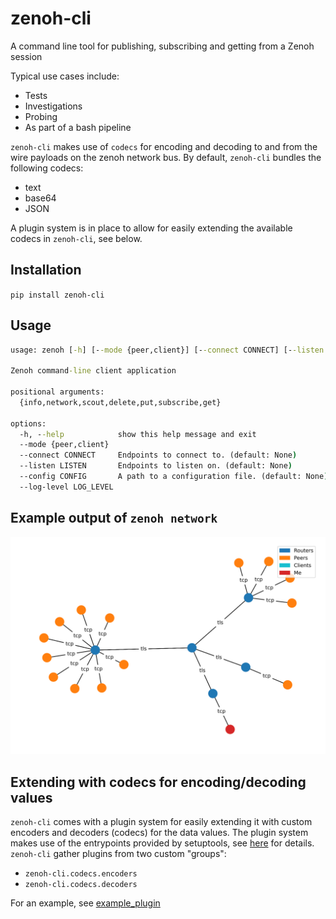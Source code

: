 # zenoh-cli
A command line tool for publishing, subscribing and getting from a Zenoh session

Typical use cases include:
* Tests
* Investigations
* Probing
* As part of a bash pipeline

`zenoh-cli` makes use of `codecs` for encoding and decoding to and from the wire payloads on the zenoh network bus. By default, `zenoh-cli` bundles the following codecs:

* text
* base64
* JSON

A plugin system is in place to allow for easily extending the available codecs in `zenoh-cli`, see below.

## Installation
`pip install zenoh-cli`

## Usage
```cmd
usage: zenoh [-h] [--mode {peer,client}] [--connect CONNECT] [--listen LISTEN] [--config CONFIG] [--log-level LOG_LEVEL] {info,network,scout,delete,put,subscribe,get} ...

Zenoh command-line client application

positional arguments:
  {info,network,scout,delete,put,subscribe,get}

options:
  -h, --help            show this help message and exit
  --mode {peer,client}
  --connect CONNECT     Endpoints to connect to. (default: None)
  --listen LISTEN       Endpoints to listen on. (default: None)
  --config CONFIG       A path to a configuration file. (default: None)
  --log-level LOG_LEVEL
```

## Example output of `zenoh network`

![network-example.svg](network-example.svg)

## Extending with codecs for encoding/decoding values

`zenoh-cli` comes with a plugin system for easily extending it with custom encoders and decoders (codecs) for the data values. The plugin system makes use of the entrypoints provided by setuptools, see [here](https://setuptools.pypa.io/en/latest/userguide/entry_point.html) for details. `zenoh-cli` gather plugins from two custom "groups":

* `zenoh-cli.codecs.encoders`
* `zenoh-cli.codecs.decoders`

For an example, see [example_plugin](./example_plugin/)
